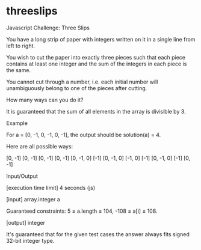 # threeslips
Javascript Challenge: Three Slips

You have a long strip of paper with integers 
written on it in a single line from left to 
right. 

You wish to cut the paper into exactly three 
pieces such that each piece contains at least 
one integer and the sum of the integers in 
each piece is the same. 

You cannot cut through a number, 
i.e. each initial number will unambiguously 
belong to one of the pieces after cutting. 

How many ways can you do it?

It is guaranteed that the sum of all elements 
in the array is divisible by 3.

Example

For a = [0, -1, 0, -1, 0, -1], 
the output should be
solution(a) = 4.

Here are all possible ways:

[0, -1] [0, -1] [0, -1]
[0, -1] [0, -1, 0] [-1]
[0, -1, 0] [-1, 0] [-1]
[0, -1, 0] [-1] [0, -1]

Input/Output

[execution time limit] 4 seconds (js)

[input] array.integer a

Guaranteed constraints:
5 ≤ a.length ≤ 104,
-108 ≤ a[i] ≤ 108.

[output] integer

It's guaranteed that for the given test cases 
the answer always fits signed 32-bit integer type.
